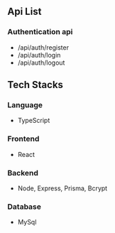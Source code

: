 ## Api List

### Authentication api

- /api/auth/register
- /api/auth/login
- /api/auth/logout

## Tech Stacks

### Language

- TypeScript

### Frontend

- React

### Backend

- Node, Express, Prisma, Bcrypt

### Database

- MySql
